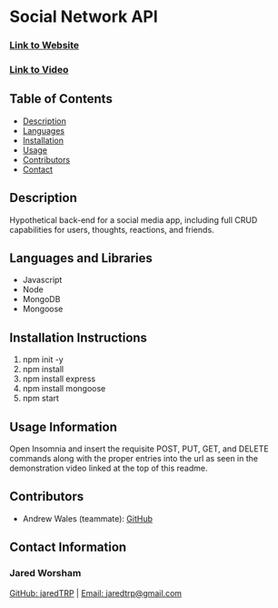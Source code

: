 # Social Network API

### [Link to Website](https://github.com/diirtydog/Chew-The-Fat)

### [Link to Video](https://drive.google.com/file/d/1eGH4XSa6rRstI4EOaU-vF2XSYBiCKhCx/view?usp=sharing)

## Table of Contents

- [Description](#description)
- [Languages](#languages-and-libraries)
- [Installation](#installation-instructions)
- [Usage](#usage-information)
- [Contributors](#contributors)
- [Contact](#contact-information)

## Description

Hypothetical back-end for a social media app, including full CRUD capabilities for users, thoughts, reactions, and friends.

## Languages and Libraries

- Javascript
- Node
- MongoDB
- Mongoose

## Installation Instructions

1. npm init -y
2. npm install
3. npm install express
4. npm install mongoose
5. npm start

## Usage Information

Open Insomnia and insert the requisite POST, PUT, GET, and DELETE commands along with the proper entries into the url as seen in the demonstration video linked at the top of this readme.

## Contributors

- Andrew Wales (teammate): [GitHub](https://github.com/diirtydog)

## Contact Information

### Jared Worsham

[GitHub: jaredTRP](https://github.com/jaredTRP) | [Email: jaredtrp@gmail.com](jaredtrp@gmail.com)

